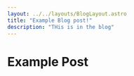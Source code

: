 ```yaml
---
layout: ../../layouts/BlogLayout.astro
title: "Example Blog post!"
description: "THis is in the blog"
---
```


# Example Post
